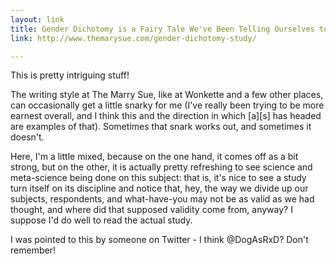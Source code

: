 ```yaml
---
layout: link
title: Gender Dichotomy is a Fairy Tale We've Been Telling Ourselves to Sleep at Night
link: http://www.themarysue.com/gender-dichotomy-study/

---
```


This is pretty intriguing stuff!

The writing style at The Marry Sue, like at Wonkette and a few other places, can occasionally get a little snarky for me (I've really been trying to be more earnest overall, and I think this and the direction in which \[a\]\[s\] has headed are examples of that).  Sometimes that snark works out, and sometimes it doesn't.  

Here, I'm a little mixed, because on the one hand, it comes off as a bit strong, but on the other, it is actually pretty refreshing to see science and meta-science being done on this subject: that is, it's nice to see a study turn itself on its discipline and notice that, hey, the way we divide up our subjects, respondents, and what-have-you may not be as valid as we had thought, and where did that supposed validity come from, anyway?  I suppose I'd do well to read the actual study.

I was pointed to this by someone on Twitter - I think @DogAsRxD? Don't remember!
